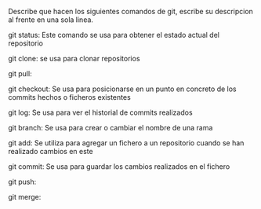 Describe que hacen los siguientes comandos de git, escribe su descripcion al frente en una sola linea.

git status: Este comando se usa para obtener el estado actual del repositorio

git clone: se usa para clonar repositorios

git pull:

git checkout: Se usa para posicionarse en un punto en concreto de los commits hechos o ficheros existentes

git log: Se usa para ver el historial de commits realizados

git branch: Se usa para crear o cambiar el nombre de una rama

git add: Se utiliza para agregar un fichero a un repositorio cuando se han realizado cambios en este

git commit: Se usa para guardar los cambios realizados en el fichero

git push:

git merge:
